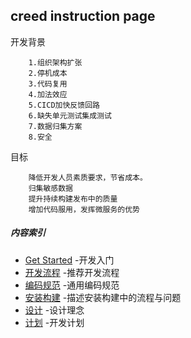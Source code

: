 ## creed instruction page
开发背景
```
    1.组织架构扩张
    2.停机成本
    3.代码复用
    4.加法效应
    5.CICD加快反馈回路
    6.缺失单元测试集成测试
    7.数据归集方案
    8.安全
```
目标
```
    降低开发人员素质要求，节省成本。
    归集敏感数据
    提升持续构建发布中的质量
    增加代码服用，发挥微服务的优势
```
##### 内容索引
* [Get Started](getstarted.md) -开发入门
* [开发流程](procedure.md) -推荐开发流程
* [编码规范](codeguide.md) -通用编码规范
* [安装构建](build.md) -描述安装构建中的流程与问题
* [设计](design.md) -设计理念
* [计划](plan.md) -开发计划